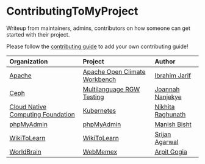 # ContributingToMyProject

Writeup from maintainers, admins, contributors on how someone can get started with their project.

Please follow the [contributing guide](CONTRIBUTING.md) to add your own contributing guide!

| Organization  | Project   | Author |
|:--------------|:----------|:-------|
| [Apache](http://www.apache.org/) | [Apache Open Climate Workbench](writeups/Apache_OCW_IbrahimJarif.md) | [Ibrahim Jarif](https://github.com/jarifibrahim) |
| [Ceph](http://ceph.com/) | [Multilanguage RGW Testing](writeups/Ceph_Multilaguage-RGW-Testing_JoannahNanjekye.md) | [Joannah Nanjekye](https://github.com/nanjekyejoannah) |
| [Cloud Native Computing Foundation](https://www.cncf.io/) | [Kubernetes](writeups/CNCF_Kubernetes_NikhitaRaghunath.md) | [Nikhita Raghunath](https://github.com/nikhita) |
| [phpMyAdmin](https://www.phpmyadmin.net/) | [phpMyAdmin](writeups/phpmyadmin_phpmyadmin_manishbisht.md) | [Manish Bisht](https://github.com/manishbisht) |
| [WikiToLearn](https://www.wikitolearn.org/) | [WikiToLearn](writeups/ContributingToWikiToLearn_SrijanAgarwal.md) | [Srijan Agarwal](https://www.github.com/srijancse) | 
| [WorldBrain](https://worldbrain.io/) | [WebMemex](writeups/worldbrain_webmemex_arpitgogia.md) | [Arpit Gogia](https://github.com/arpitgogia) |
